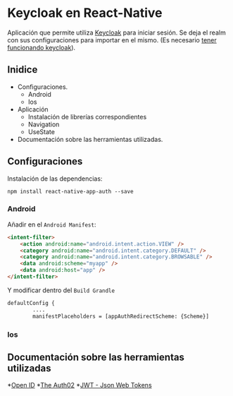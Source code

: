 # Keycloak en React-Native
Aplicación que permite utiliza [Keycloak](https://www.keycloak.org/ "Home Keycloak") para iniciar sesión. Se deja el realm con sus configuraciones para importar en el mismo. (Es necesario [tener funcionando keycloak](https://www.keycloak.org/downloads "Descarga keycloak")).

## Inidice
* Configuraciones.
  * Android
  * Ios
* Aplicación
  * Instalación de librerías correspondientes
  * Navigation
  * UseState
* Documentación sobre las herramientas utilizadas.

## Configuraciones
Instalación de las dependencias:
```
npm install react-native-app-auth --save
```
### Android
Añadir en el ```Android Manifest```:
```html
<intent-filter>
    <action android:name="android.intent.action.VIEW" />
    <category android:name="android.intent.category.DEFAULT" />
    <category android:name="android.intent.category.BROWSABLE" />
    <data android:scheme="myapp" />
    <data android:host="app" />
</intent-filter>
```

Y modificar dentro del ```Build Grandle```
```html
defaultConfig {
        ....
        manifestPlaceholders = [appAuthRedirectScheme: {Scheme}] 
```

### Ios


## Documentación sobre las herramientas utilizadas
*[Open ID](https://openid.net/specs/openid-connect-core-1_0.html "OpenID")
*[The Auth02](https://www.rfc-editor.org/rfc/rfc6749)
*[JWT - Json Web Tokens](https://jwt.io/introduction "Json Web Tokens")
